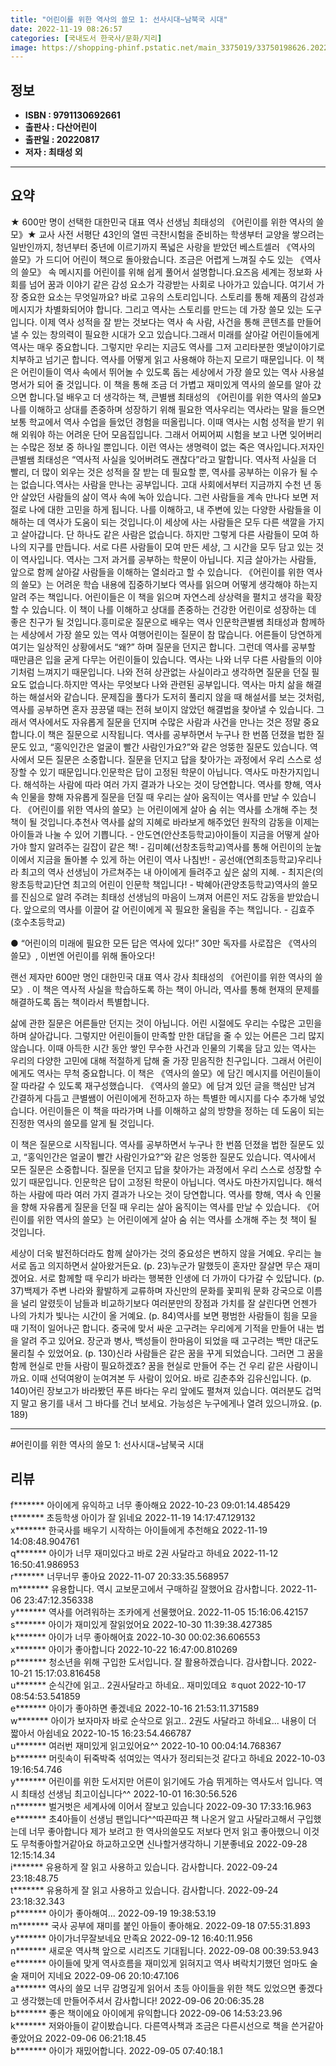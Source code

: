 ```yaml
---
title: "어린이를 위한 역사의 쓸모 1: 선사시대~남북국 시대"
date: 2022-11-19 08:26:57
categories: [국내도서 한국사/문화/지리]
image: https://shopping-phinf.pstatic.net/main_3375019/33750198626.20221019142202.jpg
---
```


## **정보**

- **ISBN : 9791130692661**
- **출판사 : 다산어린이**
- **출판일 : 20220817**
- **저자 : 최태성 외**

------



## **요약**

★ 600만 명이 선택한 대한민국 대표 역사 선생님 최태성의 《어린이를 위한 역사의 쓸모》★ 교사 사전 서평단 43인의 열띤 극찬!시험을 준비하는 학생부터 교양을 쌓으려는 일반인까지, 청년부터 중년에 이르기까지 폭넓은 사랑을 받았던 베스트셀러 《역사의 쓸모》가 드디어 어린이 책으로 돌아왔습니다. 조금은 어렵게 느껴질 수도 있는 《역사의 쓸모》 속 메시지를 어린이를 위해 쉽게 풀어서 설명합니다.요즈음 세계는 정보화 사회를 넘어 꿈과 이야기 같은 감성 요소가 각광받는 사회로 나아가고 있습니다. 여기서 가장 중요한 요소는 무엇일까요? 바로 고유의 스토리입니다. 스토리를 통해 제품의 감성과 메시지가 차별화되어야 합니다. 그리고 역사는 스토리를 만드는 데 가장 쓸모 있는 도구입니다. 이제 역사 성적을 잘 받는 것보다는 역사 속 사람, 사건을 통해 콘텐츠를 만들어 낼 수 있는 창의력이 필요한 시대가 오고 있습니다.그래서 미래를 살아갈 어린이들에게 역사는 매우 중요합니다. 그렇지만 우리는 지금도 역사를 그저 고리타분한 옛날이야기로 치부하고 넘기곤 합니다. 역사를 어떻게 읽고 사용해야 하는지 모르기 때문입니다. 이 책은 어린이들이 역사 속에서 뛰어놀 수 있도록 돕는 세상에서 가장 쓸모 있는 역사 사용설명서가 되어 줄 것입니다. 이 책을 통해 조금 더 가볍고 재미있게 역사의 쓸모를 알아 갔으면 합니다.덜 배우고 더 생각하는 책, 큰별쌤 최태성의 《어린이를 위한 역사의 쓸모》나를 이해하고 상대를 존중하며 성장하기 위해 필요한 역사우리는 역사라는 말을 들으면 보통 학교에서 역사 수업을 들었던 경험을 떠올립니다. 이때 역사는 시험 성적을 받기 위해 외워야 하는 어려운 단어 모음집입니다. 그래서 어찌어찌 시험을 보고 나면 잊어버리는 수많은 정보 중 하나일 뿐입니다. 이런 역사는 생명력이 없는 죽은 역사입니다.저자인 큰별쌤 최태성은 “역사적 사실을 잊어버려도 괜찮다”라고 말합니다. 역사적 사실을 더 빨리, 더 많이 외우는 것은 성적을 잘 받는 데 필요할 뿐, 역사를 공부하는 이유가 될 수는 없습니다.역사는 사람을 만나는 공부입니다. 고대 사회에서부터 지금까지 수천 년 동안 살았던 사람들의 삶이 역사 속에 녹아 있습니다. 그런 사람들을 계속 만나다 보면 저절로 나에 대한 고민을 하게 됩니다. 나를 이해하고, 내 주변에 있는 다양한 사람들을 이해하는 데 역사가 도움이 되는 것입니다.이 세상에 사는 사람들은 모두 다른 색깔을 가지고 살아갑니다. 단 하나도 같은 사람은 없습니다. 하지만 그렇게 다른 사람들이 모여 하나의 지구를 만듭니다. 서로 다른 사람들이 모여 만든 세상, 그 시간을 모두 담고 있는 것이 역사입니다. 역사는 그저 과거를 공부하는 학문이 아닙니다. 지금 살아가는 사람들, 앞으로 함께 살아갈 사람들을 이해하는 열쇠라고 할 수 있습니다. 《어린이를 위한 역사의 쓸모》는 어려운 학습 내용에 집중하기보다 역사를 읽으며 어떻게 생각해야 하는지 알려 주는 책입니다. 어린이들은 이 책을 읽으며 자연스레 상상력을 펼치고 생각을 확장할 수 있습니다. 이 책이 나를 이해하고 상대를 존중하는 건강한 어린이로 성장하는 데 좋은 친구가 될 것입니다.흥미로운 질문으로 배우는 역사 인문학큰별쌤 최태성과 함께하는 세상에서 가장 쓸모 있는 역사 여행어린이는 질문이 참 많습니다. 어른들이 당연하게 여기는 일상적인 상황에서도 “왜?” 하며 질문을 던지곤 합니다. 그런데 역사를 공부할 때만큼은 입을 굳게 다무는 어린이들이 있습니다. 역사는 나와 너무 다른 사람들의 이야기처럼 느껴지기 때문입니다. 나와 전혀 상관없는 사실이라고 생각하면 질문을 던질 필요도 없습니다.하지만 역사는 무엇보다 나와 관련된 공부입니다. 역사는 마치 삶을 해결하는 해설서와 같습니다. 문제집을 풀다가 도저히 풀리지 않을 때 해설서를 보는 것처럼, 역사를 공부하면 혼자 끙끙댈 때는 전혀 보이지 않았던 해결법을 찾아낼 수 있습니다. 그래서 역사에서도 자유롭게 질문을 던지며 수많은 사람과 사건을 만나는 것은 정말 중요합니다.이 책은 질문으로 시작됩니다. 역사를 공부하면서 누구나 한 번쯤 던졌을 법한 질문도 있고, “홍익인간은 얼굴이 빨간 사람인가요?”와 같은 엉뚱한 질문도 있습니다. 역사에서 모든 질문은 소중합니다. 질문을 던지고 답을 찾아가는 과정에서 우리 스스로 성장할 수 있기 때문입니다.인문학은 답이 고정된 학문이 아닙니다. 역사도 마찬가지입니다. 해석하는 사람에 따라 여러 가지 결과가 나오는 것이 당연합니다. 역사를 향해, 역사 속 인물을 향해 자유롭게 질문을 던질 때 우리는 살아 움직이는 역사를 만날 수 있습니다. 《어린이를 위한 역사의 쓸모》는 어린이에게 살아 숨 쉬는 역사를 소개해 주는 첫 책이 될 것입니다.추천사 역사를 삶의 지혜로 바라보게 해주었던 원작의 감동을 이제는 아이들과 나눌 수 있어 기쁩니다. - 안도연(안산초등학교)아이들이 지금을 어떻게 살아가야 할지 알려주는 길잡이 같은 책! - 김미혜(선창초등학교)역사를 통해 어린이의 눈높이에서 지금을 돌아볼 수 있게 하는 어린이 역사 나침반! - 공선애(연희초등학교)우리나라 최고의 역사 선생님이 가르쳐주는 내 아이에게 들려주고 싶은 삶의 지혜. - 최지은(의왕초등학교)단연 최고의 어린이 인문학 책입니다! - 박혜아(관양초등학교)역사의 쓸모를 진심으로 알려 주려는 최태성 선생님의 마음이 느껴져 어른인 저도 감동을 받았습니다. 앞으로의 역사를 이끌어 갈 어린이에게 꼭 필요한 울림을 주는 책입니다. - 김효주(호수초등학교)

● “어린이의 미래에 필요한 모든 답은 역사에 있다!”
30만 독자를 사로잡은 《역사의 쓸모》, 이번엔 어린이를 위해 돌아오다!

랜선 제자만 600만 명인 대한민국 대표 역사 강사 최태성의 《어린이를 위한 역사의 쓸모》. 이 책은 역사적 사실을 학습하도록 하는 책이 아니라, 역사를 통해 현재의 문제를 해결하도록 돕는 책이라서 특별합니다. 

삶에 관한 질문은 어른들만 던지는 것이 아닙니다. 어린 시절에도 우리는 수많은 고민을 하며 살아갑니다. 그렇지만 어린이들이 만족할 만한 대답을 줄 수 있는 어른은 그리 많지 않습니다. 이때 아득한 시간 동안 쌓인 무수한 사건과 인물의 기록을 담고 있는 역사는 우리의 다양한 고민에 대해 적절하게 답해 줄 가장 믿음직한 친구입니다. 그래서 어린이에게도 역사는 무척 중요합니다.
이 책은 《역사의 쓸모》에 담긴 메시지를 어린이들이 잘 따라갈 수 있도록 재구성했습니다. 《역사의 쓸모》에 담겨 있던 글을 핵심만 남겨 간결하게 다듬고 큰별쌤이 어린이에게 전하고자 하는 특별한 메시지를 다수 추가해 넣었습니다. 어린이들은 이 책을 따라가며 나를 이해하고 삶의 방향을 정하는 데 도움이 되는 진정한 역사의 쓸모를 알게 될 것입니다.

이 책은 질문으로 시작됩니다. 역사를 공부하면서 누구나 한 번쯤 던졌을 법한 질문도 있고, “홍익인간은 얼굴이 빨간 사람인가요?”와 같은 엉뚱한 질문도 있습니다. 역사에서 모든 질문은 소중합니다. 질문을 던지고 답을 찾아가는 과정에서 우리 스스로 성장할 수 있기 때문입니다. 인문학은 답이 고정된 학문이 아닙니다. 역사도 마찬가지입니다. 해석하는 사람에 따라 여러 가지 결과가 나오는 것이 당연합니다. 역사를 향해, 역사 속 인물을 향해 자유롭게 질문을 던질 때 우리는 살아 움직이는 역사를 만날 수 있습니다. 《어린이를 위한 역사의 쓸모》는 어린이에게 살아 숨 쉬는 역사를 소개해 주는 첫 책이 될 것입니다.

세상이 더욱 발전하더라도 함께 살아가는 것의 중요성은 변하지 않을 거예요. 우리는 늘 서로 돕고 의지하면서 살아왔거든요. (p. 23)누군가 말했듯이 혼자만 잘살면 무슨 재미겠어요. 서로 함께할 때 우리가 바라는 행복한 인생에 더 가까이 다가갈 수 있답니다. (p. 37)백제가 주변 나라와 활발하게 교류하며 자신만의 문화를 꽃피워 문화 강국으로 이름을 널리 알렸듯이 남들과 비교하기보다 여러분만의 장점과 가치를 잘 살린다면 언젠가 나의 가치가 빛나는 시간이 올 거예요. (p. 84)역사를 보면 평범한 사람들이 힘을 모을 때 기적이 일어나곤 합니다. 중국에 맞서 싸운 고구려는 우리에게 기적을 만들어 내는 법을 알려 주고 있어요. 장군과 병사, 백성들이 한마음이 되었을 때 고구려는 백만 대군도 물리칠 수 있었어요. (p. 130)신라 사람들은 같은 꿈을 꾸게 되었습니다. 그러면 그 꿈을 함께 현실로 만들 사람이 필요하겠죠? 꿈을 현실로 만들어 주는 건 우리 같은 사람이니까요. 이때 선덕여왕이 눈여겨본 두 사람이 있어요. 바로 김춘추와 김유신입니다. (p. 140)어린 장보고가 바라봤던 푸른 바다는 우리 앞에도 펼쳐져 있습니다. 여러분도 겁먹지 말고 용기를 내서 그 바다를 건너 보세요. 가능성은 누구에게나 열려 있으니까요. (p. 189)

------

#어린이를 위한 역사의 쓸모 1: 선사시대~남북국 시대


## **리뷰** 

  f******* 아이에게 유익하고 너무 좋아해요 2022-10-23 09:01:14.485429 <br/>  t******* 초등학생 아이가 잘 읽네요 2022-11-19 14:17:47.129132 <br/>  x******* 한국사를 배우기 시작하는 아이들에게 추천해요 2022-11-19 14:08:48.904761 <br/>  q******* 아이가 너무 재미있다고 바로 2권 사달라고 하네요 2022-11-12 16:50:41.986953 <br/>  r******* 너무너무 좋아요 2022-11-07 20:33:35.568957 <br/>  m******* 유용합니다. 역시 교보문고에서 구매하길 잘했어요 감사합니다. 2022-11-06 23:47:12.356338 <br/>  y******* 역사를 어려워하는 조카에게 선물했어요. 2022-11-05 15:16:06.42157 <br/>  s******* 아이가 재미있게 잘읽었어요 2022-10-30 11:39:38.427385 <br/>  k******* 아이가 너무 좋아해어효 2022-10-30 00:02:36.606553 <br/>  x******* 아이가 좋아합니다  2022-10-22 16:47:00.810269 <br/>  p******* 청소년을 위해 구입한 도서입니다. 잘 활용하겠습니다. 감사합니다. 2022-10-21 15:17:03.816458 <br/>  u******* 순식간에 읽고.. 2권사달라고 하네요..
재미있데요 ㅎquot 2022-10-17 08:54:53.541859 <br/>  e******* 아이가 좋아하면 좋겠네요 2022-10-16 21:53:11.371589 <br/>  w******* 아이가 보자마자 바로 순삭으로 읽고.. 2권도 사달라고 하네요... 내용이 더 짧아서 아쉽네요 2022-10-15 16:23:54.466787 <br/>  u******* 여러번 재미있게 읽고있어요^^ 2022-10-10 00:04:14.768367 <br/>  b******* 머릿속이 뒤죽박죽 섞여있는 역사가 정리되는것 같다고 하네요 2022-10-03 19:16:54.746 <br/>  y******* 어린이를 위한 도서지만
어른이 읽기에도 가슴 뛰게하는 역사도서 입니다.
역시 최태성 선생님 최고이십니다^^ 2022-10-01 16:30:56.526 <br/>  n******* 벌거벗은 세계사에 이어서 잘보고 있습니다 2022-09-30 17:33:16.963 <br/>  e******* 초4아들이 선생님 팬입니다^^따끈따끈 책 나온거 알고 사달라고해서 구입했는데 너무 좋아합니다 제가 보려고 한 역사의쓸모도 저보다 먼저 읽고 좋아했으니 이것도 무척좋아할거같아요 하교하고오면 신나할거생각하니 기분좋네요 2022-09-28 12:15:14.34 <br/>  i******* 유용하게 잘 읽고 사용하고 있습니다. 감사합니다. 2022-09-24 23:18:48.75 <br/>  t******* 유용하게 잘 읽고 사용하고 있습니다. 감사합니다. 2022-09-24 23:18:32.343 <br/>  p******* 아이가 좋아해여... 2022-09-19 19:38:53.19 <br/>  m******* 국사 공부에 재미를 붙인 아들이 좋아해요. 2022-09-18 07:55:31.893 <br/>  y******* 아이가너무잘보네요 만족요 2022-09-12 16:40:11.956 <br/>  n******* 새로운 역사책 앞으로 시리즈도 기대됩니다. 2022-09-08 00:39:53.943 <br/>  e******* 아이들에 맞게 역사흐름을 재미있게 읽혀지고 역사 벼락치기했던 엄마도 술술 재미어 지네요 2022-09-06 20:10:47.106 <br/>  a******* 역사의 쓸모 너무 감명깊게 읽어서 초등 아이들을 위한 책도 있었으면 좋겠다고 생각했는데 만들어주셔서 감사합니다! 2022-09-06 20:06:35.28 <br/>  b******* 좋은 책이에요
아이에게 유익합니다 2022-09-06 14:53:23.96 <br/>  k******* 저와아들이 같이봤습니다.
다른역사책과 조금은 다른시선으로 책을 쓴거같아 좋았어요 2022-09-06 06:21:18.45 <br/>  b******* 아이가 재밌어합니다. 2022-09-05 07:40:18.1 <br/>